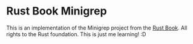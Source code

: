 # Rust Book Minigrep

This is an implementation of the Minigrep project from the [Rust Book](https://doc.rust-lang.org/book/ch12-00-an-io-project.html). All rights to the Rust foundation. This is just me learning! :D